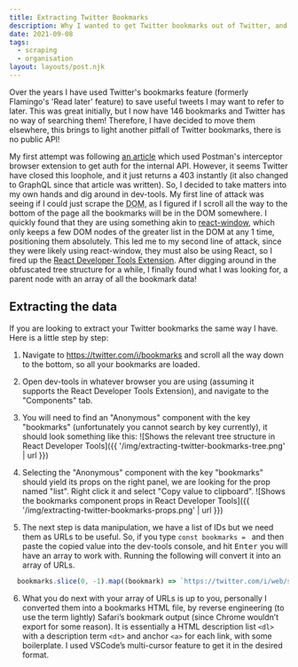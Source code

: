```yaml
---
title: Extracting Twitter Bookmarks
description: Why I wanted to get Twitter bookmarks out of Twitter, and how you can too.
date: 2021-09-08
tags:
  - scraping
  - organisation
layout: layouts/post.njk
---
```

Over the years I have used Twitter's bookmarks feature (formerly Flamingo's 'Read later' feature) to save useful tweets I may want to refer to later. This was great initially, but I now have 146 bookmarks and Twitter has no way of searching them! Therefore, I have decided to move them elsewhere, this brings to light another pitfall of Twitter bookmarks, there is no public API!

My first attempt was following [an article](https://apievangelist.com/2019/12/30/pulling-your-twitter-bookmarks-via-the-twitter-api/) which used Postman's interceptor browser extension to get auth for the internal API. However, it seems Twitter have closed this loophole, and it just returns a 403 instantly (it also changed to GraphQL since that article was written). So, I decided to take matters into my own hands and dig around in dev-tools. My first line of attack was seeing if I could just scrape the <abbr title="Document Object Model">DOM</abbr>, as I figured if I scroll all the way to the bottom of the page all the bookmarks will be in the DOM somewhere. I quickly found that they are using something akin to [react-window](https://github.com/bvaughn/react-window), which only keeps a few DOM nodes of the greater list in the DOM at any 1 time, positioning them absolutely. This led me to my second line of attack, since they were likely using react-window, they must also be using React, so I fired up the [React Developer Tools Extension](https://chrome.google.com/webstore/detail/react-developer-tools/fmkadmapgofadopljbjfkapdkoienihi). After digging around in the obfuscated tree structure for a while, I finally found what I was looking for, a parent node with an array of all the bookmark data!

## Extracting the data

If you are looking to extract your Twitter bookmarks the same way I have. Here is a little step by step:

1. Navigate to https://twitter.com/i/bookmarks and scroll all the way down to the bottom, so all your bookmarks are loaded.

2. Open dev-tools in whatever browser you are using (assuming it supports the React Developer Tools Extension), and navigate to the "Components" tab.

3. You will need to find an "Anonymous" component with the key "bookmarks" (unfortunately you cannot search by key currently), it should look something like this:
![Shows the relevant tree structure in React Developer Tools]({{ '/img/extracting-twitter-bookmarks-tree.png' | url }})

4. Selecting the "Anonymous" component with the key "bookmarks" should yield its props on the right panel, we are looking for the prop named "list". Right click it and select "Copy value to clipboard".
![Shows the bookmarks component props in React Developer Tools]({{ '/img/extracting-twitter-bookmarks-props.png' | url }})

5. The next step is data manipulation, we have a list of IDs but we need them as URLs to be useful. So, if you type `const bookmarks = ` and then paste the copied value into the dev-tools console, and hit <kbd>Enter</kbd> you will have an array to work with. Running the following will convert it into an array of URLs.
```javascript
  bookmarks.slice(0, -1).map((bookmark) => `https://twitter.com/i/web/status/${bookmark.data.content.id}`)
```

6. What you do next with your array of URLs is up to you, personally I converted them into a bookmarks HTML file, by reverse engineering (to use the term lightly) Safari’s bookmark output (since Chrome wouldn’t export for some reason). It is essentially a HTML description list `<dl>` with a description term `<dt>` and anchor `<a>` for each link, with some boilerplate. I used VSCode’s multi-cursor feature to get it in the desired format.